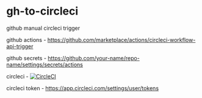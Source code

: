 # gh-to-circleci
github manual circleci trigger

github actions - https://github.com/marketplace/actions/circleci-workflow-api-trigger

github secrets - https://github.com/your-name/repo-name/settings/secrets/actions

circleci - [![CircleCI](https://circleci.com/gh/bang9/gh-to-circleci/tree/main.svg?style=svg)](https://circleci.com/gh/bang9/gh-to-circleci/tree/main)

circleci token - https://app.circleci.com/settings/user/tokens
